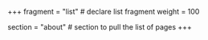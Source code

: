 +++
fragment = "list" # declare list fragment
weight = 100

section = "about" # section to pull the list of pages
+++